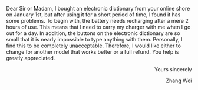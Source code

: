 Dear Sir or Madam,
    I bought an electronic dictionary from your online shore on January 1st, but after using it for a short period of time, I found it has some problems.
    To begin with, the battery needs recharging after a mere 2 hours of use. This means that I need to carry my charger with me when I go out for a day. In addition, the buttons on the electronic dictionary are so small that it is nearly impossible to type anything with them. Personally, I find this to be completely unacceptable.
    Therefore, I would like either to change for another model that works better or a full refund. You help is greatly appreciated.
<p align="right">Yours sincerely</p>
<p align="right">Zhang Wei</p>
